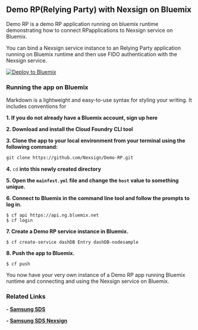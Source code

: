 ## Demo RP(Relying Party) with Nexsign on Bluemix

Demo RP is a demo RP application running on bluemix runtime demonstrating how to connect RPapplications to Nexsign service on Bluemix.

You can bind a Nexsign service instance to an Relying Party application running on Bluemix runtime and then use FIDO authentication with the Nexsign service.

[![Deploy to Bluemix](https://bluemix.net/deploy/button.png)](https://bluemix.net/deploy?repository=https://github.com/Nexsign/DemoRP&username=hello&password=hello)

### Running the app on Bluemix

Markdown is a lightweight and easy-to-use syntax for styling your writing. It includes conventions for

**1. If you do not already have a Bluemix account, sign up here**

**2. Download and install the Cloud Foundry CLI tool**

**3. Clone the app to your local environment from your terminal using the following command:**
```markdown
git clone https://github.com/Nexsign/Demo-RP.git
```

**4.** ```cd``` **into this newly created directory**

**5. Open the ```mainfest.yml``` file and change the ```host``` value to something unique.**

**6. Connect to Bluemix in the command line tool and follow the prompts to log in.**
```
$ cf api https://api.ng.bluemix.net
$ cf login
```

**7. Create a Demo RP service instance in Bluemix.**
```
$ cf create-service dashDB Entry dashDB-nodesample
```

**8. Push the app to Bluemix.**
```
$ cf push
```

You now have your very own instance of a Demo RP app running Bluemix runtime and connecting and using the Nexsign service on Bluemix.

### Related Links
**- [Samsung SDS](http://www.samsungsds.com/global/en/index.html)**

**- [Samsung SDS Nexsign](http://www.samsungsds.com/global/en/solutions/off/nexs/nexsign.html)**

